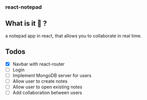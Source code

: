 ### react-notepad

## What is it 🤔 ?

a notepad app in react, that allows you to collaborate in real time.

## Todos

- [x] Navbar with react-router
- [ ] Login
- [ ] Implement MongoDB server for users
- [ ] Allow user to create notes
- [ ] Allow user to open existing notes
- [ ] Add collaboration between users
